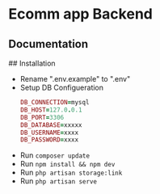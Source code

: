 <h1>Ecomm app Backend</h1>

<h2>Documentation</h2>
## Installation

- Rename ".env.example" to ".env"
- Setup DB Configueration
   ```ruby   
   DB_CONNECTION=mysql
   DB_HOST=127.0.0.1
   DB_PORT=3306
   DB_DATABASE=xxxxx
   DB_USERNAME=xxxx
   DB_PASSWORD=xxxx
   ```
 - Run ```composer update```
 - Run ```npm install && npm dev``` 
 - Run ```php artisan storage:link```
 - Run ```php artisan serve```

